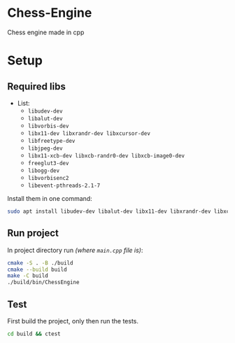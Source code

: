 # Chess-Engine
Chess engine made in cpp

# Setup


## Required libs

- List:
  - ```libudev-dev```
  - ```libalut-dev```
  - ```libvorbis-dev```
  - ```libx11-dev libxrandr-dev libxcursor-dev```
  - ```libfreetype-dev```
  - ```libjpeg-dev```
  - ```libx11-xcb-dev libxcb-randr0-dev libxcb-image0-dev```
  - ```freeglut3-dev```
  - ```libogg-dev```
  - ```libvorbisenc2```
  - ```libevent-pthreads-2.1-7```

Install them in one command:

```sh
sudo apt install libudev-dev libalut-dev libx11-dev libxrandr-dev libxcursor-dev libfreetype-dev libjpeg-dev libx11-xcb-dev libxcb-randr0-dev libxcb-image0-dev freeglut3-dev libogg-dev libvorbisenc2 libevent-pthreads-2.1-7
```

## Run project

In project directory run *(where `main.cpp` file is)*:

```sh
cmake -S . -B ./build
cmake --build build
make -C build
./build/bin/ChessEngine
```

## Test

First build the project, only then run the tests.

```sh
cd build && ctest
```

